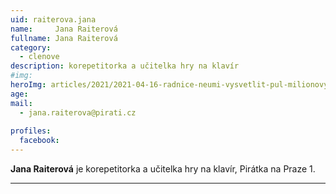 ```yaml
---
uid: raiterova.jana
name:     Jana Raiterová
fullname: Jana Raiterová
category:
  - clenove
description: korepetitorka a učitelka hry na klavír
#img: 
heroImg: articles/2021/2021-04-16-radnice-neumi-vysvetlit-pul-milionovy-pro-valentu.jpg
age: 
mail:
  - jana.raiterova@pirati.cz
 
profiles:
  facebook: 
---
```


**Jana Raiterová** je korepetitorka a učitelka hry na klavír, Pirátka na Praze 1. 

---
